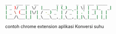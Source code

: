  ```bash
 ___  ___ __  __        _ _      _  _ ___ _____ 
 | _ )/ __|  \/  |___ __| (_)__ _| \| | __|_   _|
 | _ \ (__| |\/| / -_) _` | / _` | .` | _|  | |  
 |___/\___|_|  |_\___\__,_|_\__,_|_|\_|___| |_|  
```                                                 
contoh chrome extension aplikasi Konversi suhu
